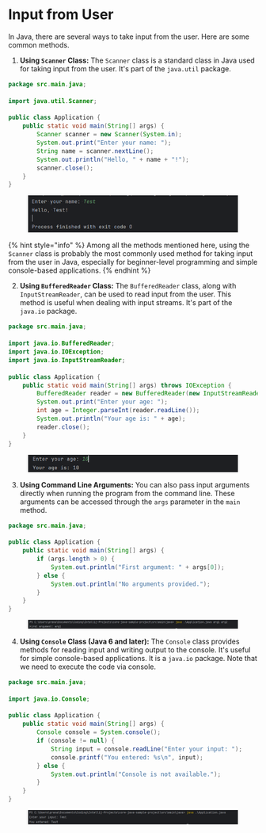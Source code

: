 # Input from User

In Java, there are several ways to take input from the user. Here are some common methods.

1. **Using `Scanner` Class:** The `Scanner` class is a standard class in Java used for taking input from the user. It's part of the `java.util` package.

```java
package src.main.java;

import java.util.Scanner;

public class Application {
    public static void main(String[] args) {
        Scanner scanner = new Scanner(System.in);
        System.out.print("Enter your name: ");
        String name = scanner.nextLine();
        System.out.println("Hello, " + name + "!");
        scanner.close();
    }
}
```

<figure><img src="../../.gitbook/assets/image (51).png" alt=""><figcaption></figcaption></figure>

{% hint style="info" %}
Among all the methods mentioned here, using the `Scanner` class is probably the most commonly used method for taking input from the user in Java, especially for beginner-level programming and simple console-based applications.
{% endhint %}



2. **Using `BufferedReader` Class:** The `BufferedReader` class, along with `InputStreamReader`, can be used to read input from the user. This method is useful when dealing with input streams. It's part of the `java.io` package.

```java
package src.main.java;

import java.io.BufferedReader;
import java.io.IOException;
import java.io.InputStreamReader;

public class Application {
    public static void main(String[] args) throws IOException {
        BufferedReader reader = new BufferedReader(new InputStreamReader(System.in));
        System.out.print("Enter your age: ");
        int age = Integer.parseInt(reader.readLine());
        System.out.println("Your age is: " + age);
        reader.close();
    }
}
```

<figure><img src="../../.gitbook/assets/image (52).png" alt=""><figcaption></figcaption></figure>



3. **Using Command Line Arguments:** You can also pass input arguments directly when running the program from the command line. These arguments can be accessed through the `args` parameter in the `main` method.

```java
package src.main.java;

public class Application {
    public static void main(String[] args) {
        if (args.length > 0) {
            System.out.println("First argument: " + args[0]);
        } else {
            System.out.println("No arguments provided.");
        }
    }
}
```

<figure><img src="../../.gitbook/assets/image (53).png" alt=""><figcaption></figcaption></figure>



4. **Using `Console` Class (Java 6 and later):** The `Console` class provides methods for reading input and writing output to the console. It's useful for simple console-based applications. It is a `java.io` package. Note that we need to execute the code via console.

```java
package src.main.java;

import java.io.Console;

public class Application {
    public static void main(String[] args) {
        Console console = System.console();
        if (console != null) {
            String input = console.readLine("Enter your input: ");
            console.printf("You entered: %s\n", input);
        } else {
            System.out.println("Console is not available.");
        }
    }
}
```

<figure><img src="../../.gitbook/assets/image (54).png" alt=""><figcaption></figcaption></figure>



